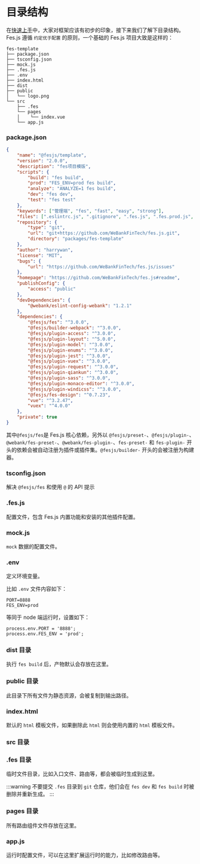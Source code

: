 # 目录结构

在[快速上手](./getting-started.html)中，大家对框架应该有初步的印象，接下来我们了解下目录结构。Fes.js 遵循 `约定优于配置` 的原则，一个基础的 Fes.js 项目大致是这样的：

```
fes-template
├── package.json
├── tsconfig.json
├── mock.js
├── .fes.js
├── .env
├── index.html
├── dist
├── public
│   └── logo.png
└── src
    ├── .fes
    └── pages
    │    └── index.vue
    └── app.js
```

### package.json

```json
{
    "name": "@fesjs/template",
    "version": "2.0.0",
    "description": "fes项目模版",
    "scripts": {
        "build": "fes build",
        "prod": "FES_ENV=prod fes build",
        "analyze": "ANALYZE=1 fes build",
        "dev": "fes dev",
        "test": "fes test"
    },
    "keywords": ["管理端", "fes", "fast", "easy", "strong"],
    "files": [".eslintrc.js", ".gitignore", ".fes.js", ".fes.prod.js", "mock.js", "package.json", "README.md", "tsconfig.json", "/src", "/config"],
    "repository": {
        "type": "git",
        "url": "git+https://github.com/WeBankFinTech/fes.js.git",
        "directory": "packages/fes-template"
    },
    "author": "harrywan",
    "license": "MIT",
    "bugs": {
        "url": "https://github.com/WeBankFinTech/fes.js/issues"
    },
    "homepage": "https://github.com/WeBankFinTech/fes.js#readme",
    "publishConfig": {
        "access": "public"
    },
    "devDependencies": {
        "@webank/eslint-config-webank": "1.2.1"
    },
    "dependencies": {
        "@fesjs/fes": "^3.0.0",
        "@fesjs/builder-webpack": "^3.0.0",
        "@fesjs/plugin-access": "^3.0.0",
        "@fesjs/plugin-layout": "^5.0.0",
        "@fesjs/plugin-model": "^3.0.0",
        "@fesjs/plugin-enums": "^3.0.0",
        "@fesjs/plugin-jest": "^3.0.0",
        "@fesjs/plugin-vuex": "^3.0.0",
        "@fesjs/plugin-request": "^3.0.0",
        "@fesjs/plugin-qiankun": "^3.0.0",
        "@fesjs/plugin-sass": "^3.0.0",
        "@fesjs/plugin-monaco-editor": "^3.0.0",
        "@fesjs/plugin-windicss": "^3.0.0",
        "@fesjs/fes-design": "^0.7.23",
        "vue": "^3.2.47",
        "vuex": "^4.0.0"
    },
    "private": true
}
```

其中`@fesjs/fes`是 Fes.js 核心依赖，另外以 `@fesjs/preset-`、`@fesjs/plugin-`、`@webank/fes-preset-`、`@webank/fes-plugin-`、`fes-preset-` 和 `fes-plugin-` 开头的依赖会被自动注册为插件或插件集。`@fesjs/builder-` 开头的会被注册为构建器。

### tsconfig.json

解决 `@fesjs/fes` 和使用 `@` 的 API 提示

### .fes.js

配置文件，包含 Fes.js 内置功能和安装的其他插件配置。

### mock.js

`mock` 数据的配置文件。

### .env

定义环境变量。

比如 `.env` 文件内容如下：

```
PORT=8888
FES_ENV=prod
```

等同于 node 端运行时，设置如下：

```
process.env.PORT = '8888';
process.env.FES_ENV = 'prod';
```

### dist 目录

执行 `fes build` 后，产物默认会存放在这里。

### public 目录

此目录下所有文件为静态资源，会被复制到输出路径。

### index.html

默认的 `html` 模板文件，如果删除此 `html` 则会使用内置的 `html` 模板文件。

### src 目录

### .fes 目录

临时文件目录，比如入口文件、路由等，都会被临时生成到这里。

:::warning
不要提交 `.fes` 目录到 `git` 仓库，他们会在 `fes dev` 和 `fes build` 时被删除并重新生成。
:::

### pages 目录

所有路由组件文件存放在这里。

### app.js

运行时配置文件，可以在这里扩展运行时的能力，比如修改路由等。
